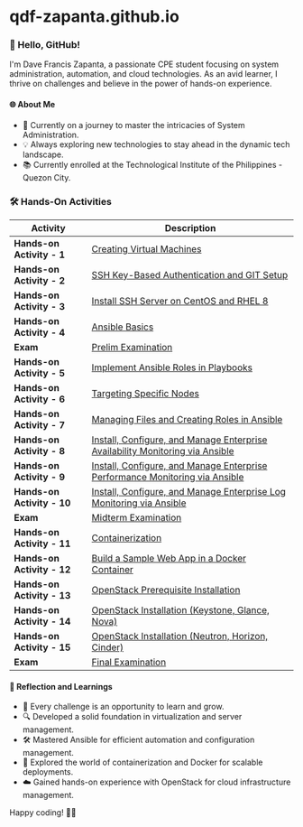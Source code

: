# qdf-zapanta.github.io

### 👋 Hello, GitHub!

I'm Dave Francis Zapanta, a passionate CPE student focusing on system administration, automation, and cloud technologies. As an avid learner, I thrive on challenges and believe in the power of hands-on experience.

#### 🌐 About Me
- 🚀 Currently on a journey to master the intricacies of System Administration.
- 💡 Always exploring new technologies to stay ahead in the dynamic tech landscape.
- 📚 Currently enrolled at the Technological Institute of the Philippines - Quezon City.

### 🛠️ Hands-On Activities

| Activity | Description |
|----------|-------------|
| **Hands-on Activity - 1** | [Creating Virtual Machines](https://github.com/qdf-zapanta/Other-HOA/issues) |
| **Hands-on Activity - 2** | [SSH Key-Based Authentication and GIT Setup](https://github.com/qdf-zapanta/Other-HOA/issues) |
| **Hands-on Activity - 3** | [Install SSH Server on CentOS and RHEL 8](https://github.com/qdf-zapanta/Other-HOA/issues) |
| **Hands-on Activity - 4** | [Ansible Basics](https://github.com/qdf-zapanta/Other-HOA/issues) |
| **Exam** | [Prelim Examination](https://github.com/qdf-zapanta/Zapanta_PrelimExam) |
| **Hands-on Activity - 5** | [Implement Ansible Roles in Playbooks](https://github.com/qdf-zapanta/CPE232_Zapanta) |
| **Hands-on Activity - 6** | [Targeting Specific Nodes](https://github.com/qdf-zapanta/CPE232_Zapanta) |
| **Hands-on Activity - 7** | [Managing Files and Creating Roles in Ansible](https://github.com/qdf-zapanta/CPE232_Zapanta) |
| **Hands-on Activity - 8** | [Install, Configure, and Manage Enterprise Availability Monitoring via Ansible](https://github.com/qdf-zapanta/CPE232_Dave) |
| **Hands-on Activity - 9** | [Install, Configure, and Manage Enterprise Performance Monitoring via Ansible](https://github.com/qdf-zapanta/CPE232_DaveHOA9) |
| **Hands-on Activity - 10** | [Install, Configure, and Manage Enterprise Log Monitoring via Ansible](https://github.com/qdf-zapanta/CPE232_DaveHOA10) |
| **Exam** | [Midterm Examination](https://github.com/qdf-zapanta/CPE_MIDEXAM_ZAPANTA) |
| **Hands-on Activity - 11** | [Containerization](https://github.com/qdf-zapanta/CPE232_ZapantaHOA11) |
| **Hands-on Activity - 12** | [Build a Sample Web App in a Docker Container](https://github.com/qdf-zapanta/Other-HOA/issues) |
| **Hands-on Activity - 13** | [OpenStack Prerequisite Installation](https://github.com/qdf-zapanta/CPE232_ZapantaHOA13) |
| **Hands-on Activity - 14** | [OpenStack Installation (Keystone, Glance, Nova)](https://github.com/qdf-zapanta/CPE232_ZapantaHOA14) |
| **Hands-on Activity - 15** | [OpenStack Installation (Neutron, Horizon, Cinder)](https://github.com/qdf-zapanta/CPE232_ZapantaHOA15) |
| **Exam** | [Final Examination](#) |

#### 🤔 Reflection and Learnings
- 🌱 Every challenge is an opportunity to learn and grow.
- 🔍 Developed a solid foundation in virtualization and server management.
- 🛠️ Mastered Ansible for efficient automation and configuration management.
- 🐳 Explored the world of containerization and Docker for scalable deployments.
- ☁️ Gained hands-on experience with OpenStack for cloud infrastructure management.

Happy coding! 🚀✨
